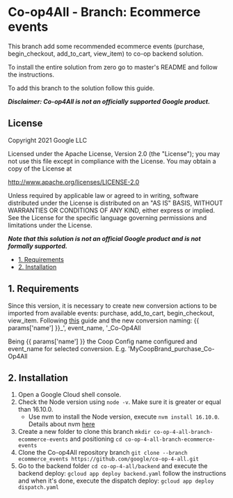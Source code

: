 # Co-op4All - Branch: Ecommerce events

This branch add some recommended ecommerce events (purchase, begin_checkout, add_to_cart, view_item) to co-op backend solution.

To install the entire solution from zero go to master's README and follow the instructions. 

To add this branch to the solution follow this guide.

***Disclaimer: Co-op4All is not an officially supported Google product.***

## License

Copyright 2021 Google LLC

Licensed under the Apache License, Version 2.0 (the "License"); you may not use
this file except in compliance with the License. You may obtain a copy of the
License at

http://www.apache.org/licenses/LICENSE-2.0

Unless required by applicable law or agreed to in writing, software distributed
under the License is distributed on an "AS IS" BASIS, WITHOUT WARRANTIES OR
CONDITIONS OF ANY KIND, either express or implied. See the License for the
specific language governing permissions and limitations under the License.

***Note that this solution is not an official Google product and
is not formally supported.***

- [1. Requirements](#1-requirements)
- [2. Installation](#2-installation)

## 1. Requirements

Since this version, it is necessary to create new conversion actions to be imported from available events: purchase, add_to_cart, begin_checkout, view_item.
Following [this](https://github.com/google/co-op-4-all/wiki/Conversion-Import-Configuration-Process-in-Google-Ads) guide and the new conversion naming: {{ params['name'] }}_', event_name, '_Co-Op4All

Being {{ params['name'] }} the Coop Config name configured and event_name for selected conversion. E.g. 'MyCoopBrand_purchase_Co-Op4All

## 2. Installation

1. Open a Google Cloud shell console.
2. Check the Node version using ```node -v```. Make sure it is greater or equal than 16.10.0.
   - Use nvm to install the Node version, execute ```nvm install 16.10.0```. Details about nvm [here](https://github.com/nvm-sh/nvm)
3. Create a new folder to clone this branch ```mkdir co-op-4-all-branch-ecommerce-events``` and positioning ```cd co-op-4-all-branch-ecommerce-events``` 
4. Clone the Co-op4All repository branch ```git clone --branch ecommerce_events https://github.com/google/co-op-4-all.git ```
5. Go to the backend folder ```cd co-op-4-all/backend``` and execute the backend deploy: ```gcloud app deploy backend.yaml``` follow the instructions and when it's done, execute the dispatch deploy: ```gcloud app deploy dispatch.yaml```
